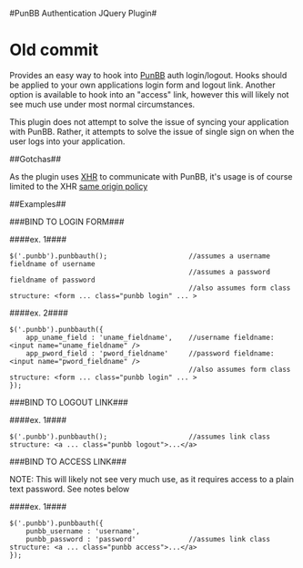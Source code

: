 #PunBB Authentication JQuery Plugin#
# Old commit
Provides an easy way to hook into [PunBB](http://punbb.informer.com/) auth login/logout.  Hooks should be applied to your own applications login form and logout link.  Another option is available to hook into an "access" link, however this will likely not see much use under most normal circumstances.

This plugin does not attempt to solve the issue of syncing your application with PunBB.  Rather, it attempts to solve the issue of single sign on when the user logs into your application.

##Gotchas##

As the plugin uses [XHR](http://en.wikipedia.org/wiki/XMLHttpRequest) to communicate with PunBB, it's usage is of course limited to the XHR [same origin policy](http://en.wikipedia.org/wiki/Same_origin_policy)

##Examples##

###BIND TO LOGIN FORM###

####ex. 1####

    $('.punbb').punbbauth();                    //assumes a username fieldname of username
                                                //assumes a password fieldname of password
                                                //also assumes form class structure: <form ... class="punbb login" ... >
                            
####ex. 2####

    $('.punbb').punbbauth({
        app_uname_field : 'uname_fieldname',    //username fieldname: <input name="uname_fieldname" />                                
        app_pword_field : 'pword_fieldname'     //password fieldname: <input name="pword_fieldname" />
                                                //also assumes form class structure: <form ... class="punbb login" ... >
    });

###BIND TO LOGOUT LINK###

####ex. 1####

    $('.punbb').punbbauth();                    //assumes link class structure: <a ... class="punbb logout">...</a>

###BIND TO ACCESS LINK###

NOTE: This will likely not see very much use, as it requires access to a plain text password.  See notes below

####ex. 1####

    $('.punbb').punbbauth({
        punbb_username : 'username', 
        punbb_password : 'password'             //assumes link class structure: <a ... class="punbb access">...</a>
    });
